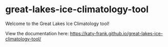 # great-lakes-ice-climatology-tool

Welcome to the Great Lakes Ice Climatology tool! 

View the documentation here: https://katy-frank.github.io/great-lakes-ice-climatology-tool/
